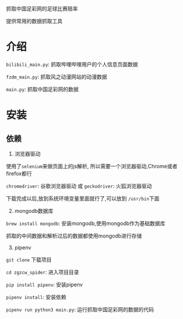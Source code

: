抓取中国足彩网的足球比赛赔率

提供常用的数据抓取工具

# 介绍

`bilibili_main.py`: 抓取哔哩哔哩用户的个人信息页面数据

`fzdm_main.py`: 抓取风之动漫网站的动漫数据

`main.py`: 抓取中国足彩网的数据

# 安装

## 依赖

1. 浏览器驱动

使用了`selenium`来做页面上的js解析, 所以需要一个浏览器驱动,Chrome或者firefox都行

`chromedriver`: 谷歌浏览器驱动
或
`geckodriver`: 火狐浏览器驱动

下载完成以后,放到系统环境变量里面就行了,可以放到 `/usr/bin`下面

2. mongodb数据库

`brew install mongodb`: 安装mongodb,使用mongodb作为基础数据库

抓取的中间数据和解析过后的数据都使用mongodb进行存储

3. pipenv

`git clone`  下载项目

`cd zgzcw_spider`:   进入项目目录

`pip install pipenv`:  安装pipenv

`pipenv install`:  安装依赖

`pipenv run python3 main.py`: 运行抓取中国足彩网的数据的代码
